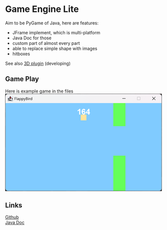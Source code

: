 # Game Engine Lite

Aim to be PyGame of Java, here are features:

- JFrame implement, which is multi-platform
- Java Doc for those
- custom part of almost every part
- able to replace simple shape with images
- hitboxes

See also [3D plugin](https://github.com/Raymond-Weng/3D-Game) (developing)


## Game Play
Here is example game in the files
![](https://github.com/Raymond-Weng/JGame-Library-Lite/blob/main/GamePlay.png?raw=true)

## Links
[Github](https://github.com/Raymond-Weng/JGame-Library-Lite)  
[Java Doc](https://raymond-weng.github.io/JGame-Library-Lite/Doc/index.html)
